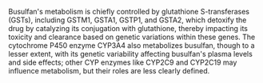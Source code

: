 Busulfan's metabolism is chiefly controlled by glutathione S-transferases (GSTs), including GSTM1, GSTA1, GSTP1, and GSTA2, which detoxify the drug by catalyzing its conjugation with glutathione, thereby impacting its toxicity and clearance based on genetic variations within these genes. The cytochrome P450 enzyme CYP3A4 also metabolizes busulfan, though to a lesser extent, with its genetic variability affecting busulfan's plasma levels and side effects; other CYP enzymes like CYP2C9 and CYP2C19 may influence metabolism, but their roles are less clearly defined.